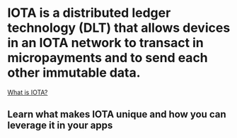 # IOTA is a distributed ledger technology (DLT) that allows devices in an IOTA network to transact in micropayments and to send each other immutable data.

[What is IOTA?](/0.1/introduction/overview.md)
## Learn what makes IOTA unique and how you can leverage it in your apps


